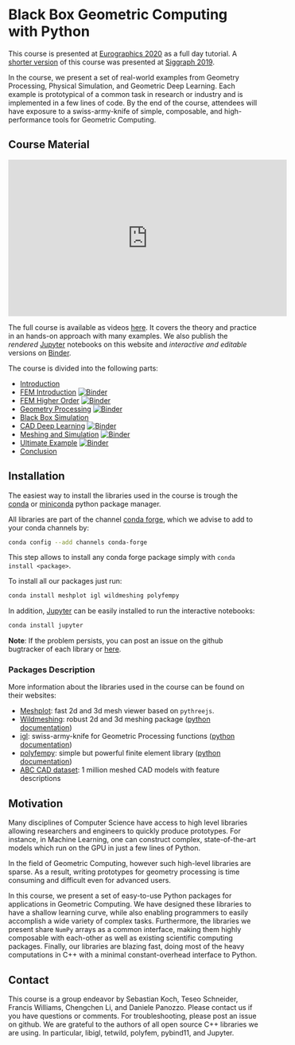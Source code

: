 Black Box Geometric Computing with Python
=======

This course is presented at [Eurographics 2020](https://conferences.eg.org/egev20/program/) as a full day tutorial. A [shorter version](https://geometryprocessing.github.io/geometric-computing-python/) of this course was presented at [Siggraph 2019](https://s2019.siggraph.org/).

In the course, we present a set of real-world examples from Geometry Processing, Physical Simulation, and Geometric Deep Learning. Each example is prototypical of a common task in research or industry and is implemented in a few lines of code. By the end of the course, attendees will have exposure to a swiss-army-knife of simple, composable, and high-performance tools for Geometric Computing.


## Course Material
<iframe width="560" height="315" src="https://www.youtube-nocookie.com/embed/videoseries?list=PL0wZK75RSlnkbxgukKIgI1FiOoT8nxhqw" frameborder="0" allow="accelerometer; autoplay; encrypted-media; gyroscope; picture-in-picture" allowfullscreen></iframe>

The full course is available as videos [here](https://www.youtube.com/playlist?list=PL0wZK75RSlnkbxgukKIgI1FiOoT8nxhqw). It covers the theory and practice in an hands-on approach with many examples. We also publish the *rendered* [Jupyter](https://jupyter.org) notebooks on this website and *interactive and editable* versions on [Binder](https://mybinder.org/).

The course is divided into the following parts:

- [Introduction](https://www.icloud.com/keynote/0S7N5YO_5dhSTfYacBIGRxLvA#01_-_Introduction)
- [FEM Introduction](fem-intro) [![Binder](https://mybinder.org/badge_logo.svg)](https://mybinder.org/v2/gh/geometryprocessing/geometric-computing-python/doc?filepath=doc%2Fviz_basic.ipynb)
- [FEM Higher Order](fem-intro-high-order) [![Binder](https://mybinder.org/badge_logo.svg)](https://mybinder.org/v2/gh/geometryprocessing/geometric-computing-python/doc?filepath=doc%2Fviz_basic.ipynb)
- [Geometry Processing](geo_viz) [![Binder](https://mybinder.org/badge_logo.svg)](https://mybinder.org/v2/gh/geometryprocessing/geometric-computing-python/doc?filepath=doc%2Fviz_basic.ipynb)
- [Black Box Simulation](https://www.icloud.com/keynote/0iQMvxSA-M-FJGH8QcKpcf8Mw#04_-_Black_Box)
- [CAD Deep Learning](cad_ml) [![Binder](https://mybinder.org/badge_logo.svg)](https://mybinder.org/v2/gh/geometryprocessing/geometric-computing-python/doc?filepath=doc%2Fcad_ml.ipynb)
- [Meshing and Simulation](polyfem2d) [![Binder](https://mybinder.org/badge_logo.svg)](https://mybinder.org/v2/gh/geometryprocessing/geometric-computing-python/doc?filepath=doc%2FPolyfem-2d.ipynb)
- [Ultimate Example](ultimate) [![Binder](https://mybinder.org/badge_logo.svg)](https://mybinder.org/v2/gh/geometryprocessing/geometric-computing-python/doc?filepath=doc%2FAll.ipynb)
- [Conclusion](https://www.icloud.com/keynote/0LqBqqPGg0qnz9sJyZjMpDZUg#07_-_Conclusions)



## Installation
The easiest way to install the libraries used in the course is trough the [conda](https://anaconda.org/) or [miniconda](https://docs.conda.io/en/latest/miniconda.html) python package manager.

All libraries are part of the channel [conda forge](https://conda-forge.org/), which we advise to add to your conda channels by:
```bash
conda config --add channels conda-forge
```

This step allows to install any conda forge package simply with `conda install <package>`.

To install all our packages just run:
```bash
conda install meshplot igl wildmeshing polyfempy
```
In addition, [Jupyter](https://jupyter.org) can be easily installed to run the interactive notebooks:

```bash
conda install jupyter
```

**Note**: If the problem persists, you can post an issue on the github bugtracker of each library or [here](https://geometryprocessing.github.io/blackbox-computing-python/issues).


### Packages Description

More information about the libraries used in the course can be found on their websites:

- [Meshplot](https://skoch9.github.io/meshplot/): fast 2d and 3d mesh viewer based on `pythreejs`.
- [Wildmeshing](https://wildmeshing.github.io/): robust 2d and 3d meshing package ([python documentation](https://wildmeshing.github.io/wildmeshing-notebook/))
- [igl](https://libigl.github.io/): swiss-army-knife for Geometric Processing functions ([python documentation](https://libigl.github.io/libigl-python-bindings/))
- [polyfempy](https://polyfem.github.io/): simple but powerful finite element library ([python documentation](https://polyfem.github.io/python/))
- [ABC CAD dataset](https://deep-geometry.github.io/abc-dataset/): 1 million meshed CAD models with feature descriptions


## Motivation
Many disciplines of Computer Science have access to high level libraries allowing researchers and engineers to quickly produce prototypes. For instance, in Machine Learning, one can construct complex, state-of-the-art models which run on the GPU in just a few lines of Python.

In the field of Geometric Computing, however such high-level libraries are sparse. As a result, writing prototypes for geometry processing is time consuming and difficult even for advanced users.

In this course, we present a set of easy-to-use Python packages for applications in Geometric Computing. We have designed these libraries to have a shallow learning curve, while also enabling programmers to easily accomplish a wide variety of complex tasks. Furthermore, the libraries we present share `NumPy` arrays as a common interface, making them highly composable with each-other as well as existing scientific computing packages. Finally, our libraries are blazing fast, doing most of the heavy computations in C++ with a minimal constant-overhead interface to Python.


## Contact
This course is a group endeavor by Sebastian Koch, Teseo Schneider, Francis Williams, Chengchen Li, and Daniele Panozzo. Please contact us if you have questions or comments. For troubleshooting, please post an issue on github. We are grateful to the authors of all open source C++ libraries we are using. In particular, libigl, tetwild, polyfem, pybind11, and Jupyter.
